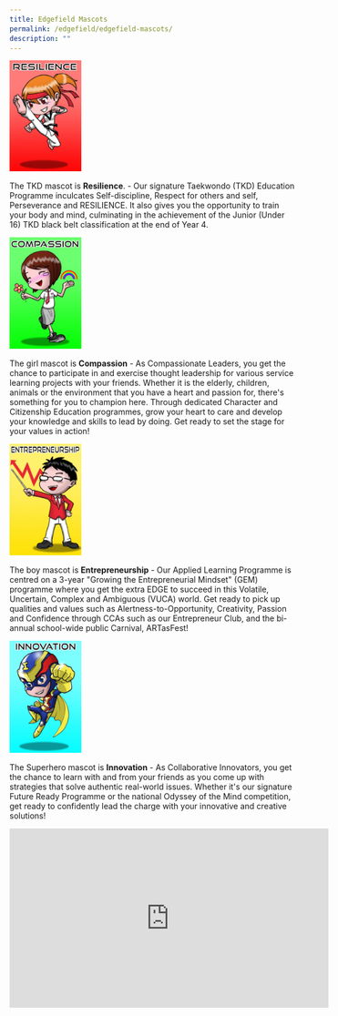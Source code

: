 ```yaml
---
title: Edgefield Mascots
permalink: /edgefield/edgefield-mascots/
description: ""
---
```

<img src="/images/resilience1.png" style="width:25%">

The TKD mascot is&nbsp;**Resilience**. -&nbsp;Our signature Taekwondo (TKD) Education Programme inculcates Self-discipline, Respect for others and self, Perseverance and RESILIENCE. It also gives you the opportunity to train your body and mind, culminating in the achievement of the Junior (Under 16) TKD black belt classification at the end of Year 4.

<img src="/images/compassion1.png" style="width:25%">

The girl mascot is&nbsp;**Compassion**&nbsp;- As Compassionate Leaders, you get the chance to participate in and exercise thought leadership for various service learning projects with your friends. Whether it is the elderly, children, animals or the environment that you have a heart and passion for, there's something for you to champion here. Through dedicated Character and Citizenship Education programmes, grow your heart to care and develop your knowledge and skills to lead by doing. Get ready to set the stage for your values in action!

<img src="/images/entre1.png" style="width:25%">

The boy mascot is&nbsp;**Entrepreneurship**&nbsp;- Our Applied Learning Programme is centred on a 3-year "Growing the Entrepreneurial Mindset" (GEM) programme where you get the extra EDGE to succeed in this Volatile, Uncertain, Complex and Ambiguous (VUCA) world. Get ready to pick up qualities and values such as Alertness-to-Opportunity, Creativity, Passion and Confidence through CCAs such as our Entrepreneur Club,&nbsp;and the bi-annual school-wide public Carnival, ARTasFest!

<img src="/images/innov1.png" style="width:25%">

The Superhero mascot is&nbsp;**Innovation**&nbsp;-&nbsp;As Collaborative Innovators, you get the chance to learn with and from your friends as you come up with strategies that solve authentic real-world issues. Whether it's our signature Future Ready Programme or the national Odyssey of the Mind competition, get ready to confidently lead the charge with your innovative and creative solutions!

<iframe width="560" height="315" src="https://www.youtube.com/embed/fP0uSsm_-3Q" title="YouTube video player" frameborder="0" allow="accelerometer; autoplay; clipboard-write; encrypted-media; gyroscope; picture-in-picture" allowfullscreen=""></iframe>